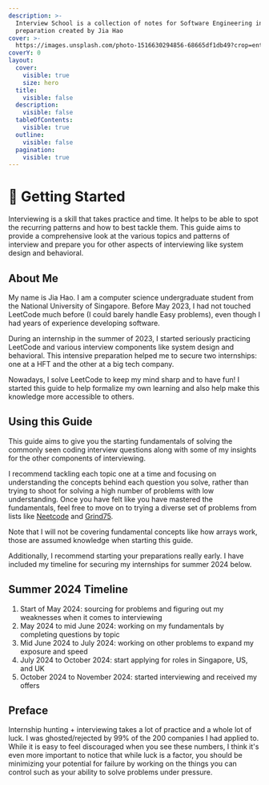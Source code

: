 ```yaml
---
description: >-
  Interview School is a collection of notes for Software Engineering interview
  preparation created by Jia Hao
cover: >-
  https://images.unsplash.com/photo-1516630294856-68665df1db49?crop=entropy&cs=srgb&fm=jpg&ixid=M3wxOTcwMjR8MHwxfHNlYXJjaHw1fHxvc2xvfGVufDB8fHx8MTcwMzM5Mzg5N3ww&ixlib=rb-4.0.3&q=85
coverY: 0
layout:
  cover:
    visible: true
    size: hero
  title:
    visible: false
  description:
    visible: false
  tableOfContents:
    visible: true
  outline:
    visible: false
  pagination:
    visible: true
---
```


# 🍕 Getting Started

Interviewing is a skill that takes practice and time. It helps to be able to spot the recurring patterns and how to best tackle them. This guide aims to provide a comprehensive look at the various topics and patterns of interview and prepare you for other aspects of interviewing like system design and behavioral.

## About Me

My name is Jia Hao. I am a computer science undergraduate student from the National University of Singapore. Before May 2023, I had not touched LeetCode much before (I could barely handle Easy problems), even though I had years of experience developing software.&#x20;

During an internship in the summer of 2023, I started seriously practicing LeetCode and various interview components like system design and behavioral. This intensive preparation helped me to secure two internships: one at a HFT and the other at a big tech company.

Nowadays, I solve LeetCode to keep my mind sharp and to have fun! I started this guide to help formalize my own learning and also help make this knowledge more accessible to others.

## Using this Guide

This guide aims to give you the starting fundamentals of solving the commonly seen coding interview questions along with some of my insights for the other components of interviewing.

I recommend tackling each topic one at a time and focusing on understanding the concepts behind each question you solve, rather than trying to shoot for solving a high number of problems with low understanding. Once you have felt like you have mastered the fundamentals, feel free to move on to trying a diverse set of problems from lists like [Neetcode](https://neetcode.io/roadmap) and [Grind75](https://www.techinterviewhandbook.org/grind75).

Note that I will not be covering fundamental concepts like how arrays work, those are assumed knowledge when starting this guide.

Additionally, I recommend starting your preparations really early. I have included my timeline for securing my internships for summer 2024 below.

## Summer 2024 Timeline

1. Start of May 2024: sourcing for problems and figuring out my weaknesses when it comes to interviewing
2. May 2024 to mid June 2024: working on my fundamentals by completing questions by topic
3. Mid June 2024 to July 2024: working on other problems to expand my exposure and speed
4. July 2024 to October 2024: start applying for roles in Singapore, US, and UK
5. October 2024 to November 2024: started interviewing and received my offers

## Preface

Internship hunting + interviewing takes a lot of practice and a whole lot of luck. I was ghosted/rejected by 99% of the 200 companies I had applied to. While it is easy to feel discouraged when you see these numbers, I think it's even more important to notice that while luck is a factor, you should be minimizing your potential for failure by working on the things you can control such as your ability to solve problems under pressure.
